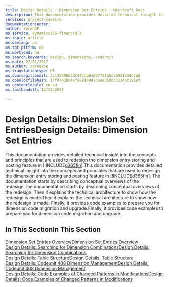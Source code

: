 ```yaml
---
title: Design Details - Dimension Set Entries | Microsoft Docs
description: This documentation provides detailed technical insight into the concepts and principles that are used to redesign the dimension entry storing and posting feature.
services: project-madeira
documentationcenter: 
author: SorenGP
ms.service: dynamics365-financials
ms.topic: article
ms.devlang: na
ms.tgt_pltfrm: na
ms.workload: na
ms.search.keywords: design, dimensions, codeunit
ms.date: 07/01/2017
ms.author: sgroespe
ms.translationtype: HT
ms.sourcegitcommit: 2c13559bb3dc44cdb61697f5135c5b931e34d2a8
ms.openlocfilehash: 17fd783bd44faa914d473aae35ddc31145c181ef
ms.contentlocale: en-au
ms.lasthandoff: 12/14/2017

---
```

# <a name="design-details-dimension-set-entries"></a><span data-ttu-id="f1abc-103">Design Details: Dimension Set Entries</span><span class="sxs-lookup"><span data-stu-id="f1abc-103">Design Details: Dimension Set Entries</span></span>
<span data-ttu-id="f1abc-104">This documentation provides detailed technical insight into the concepts and principles that are used to redesign the dimension entry storing and posting feature in [!INCLUDE[d365fin](includes/d365fin_md.md)].</span><span class="sxs-lookup"><span data-stu-id="f1abc-104">This documentation provides detailed technical insight into the concepts and principles that are used to redesign the dimension entry storing and posting feature in [!INCLUDE[d365fin](includes/d365fin_md.md)].</span></span> <span data-ttu-id="f1abc-105">The documentation starts by describing conceptual overviews of the redesign.</span><span class="sxs-lookup"><span data-stu-id="f1abc-105">The documentation starts by describing conceptual overviews of the redesign.</span></span> <span data-ttu-id="f1abc-106">Then it explains the technical architecture to show how the redesign is made.</span><span class="sxs-lookup"><span data-stu-id="f1abc-106">Then it explains the technical architecture to show how the redesign is made.</span></span> <span data-ttu-id="f1abc-107">Finally, it provides code examples to prepare you for dimension code migration and upgrade.</span><span class="sxs-lookup"><span data-stu-id="f1abc-107">Finally, it provides code examples to prepare you for dimension code migration and upgrade.</span></span>  

## <a name="in-this-section"></a><span data-ttu-id="f1abc-108">In This Section</span><span class="sxs-lookup"><span data-stu-id="f1abc-108">In This Section</span></span>  
[<span data-ttu-id="f1abc-109">Dimension Set Entries Overview</span><span class="sxs-lookup"><span data-stu-id="f1abc-109">Dimension Set Entries Overview</span></span>](design-details-dimension-set-entries-overview.md)  
[<span data-ttu-id="f1abc-110">Design Details: Searching for Dimension Combinations</span><span class="sxs-lookup"><span data-stu-id="f1abc-110">Design Details: Searching for Dimension Combinations</span></span>](design-details-searching-for-dimension-combinations.md)  
[<span data-ttu-id="f1abc-111">Design Details: Table Structure</span><span class="sxs-lookup"><span data-stu-id="f1abc-111">Design Details: Table Structure</span></span>](design-details-table-structure.md)  
[<span data-ttu-id="f1abc-112">Design Details: Codeunit 408 Dimension Management</span><span class="sxs-lookup"><span data-stu-id="f1abc-112">Design Details: Codeunit 408 Dimension Management</span></span>](design-details-codeunit-408-dimension-management.md)  
[<span data-ttu-id="f1abc-113">Design Details: Code Examples of Changed Patterns in Modifications</span><span class="sxs-lookup"><span data-stu-id="f1abc-113">Design Details: Code Examples of Changed Patterns in Modifications</span></span>](design-details-code-examples-of-changed-patterns-in-modifications.md)

